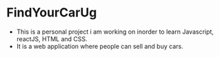 # FindYourCarUg
- This is a personal project i am working on inorder to learn Javascript, reactJS, HTML and CSS.
- It is a web application where people can sell and buy cars.
